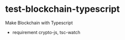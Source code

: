 # test-blockchain-typescript

Make Blockchain with Typescript
 * requirement
  crypto-js,
  tsc-watch
